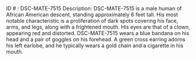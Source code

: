 ID # : DSC-MATE-7515
Description: DSC-MATE-7515 is a male human of African American descent, standing approximately 6 feet tall. His most notable characteristic is a proliferation of dark spots covering his face, arms, and legs, along with a frightened mouth. His eyes are that of a clown, appearing red and distorted. DSC-MATE-7515 wears a blue bandana on his head and a pair of goggles on his forehead. A green cross earring adorns his left earlobe, and he typically wears a gold chain and a cigarette in his mouth.